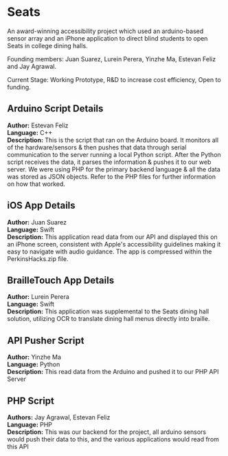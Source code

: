 # Seats

An award-winning accessibility project which used an arduino-based sensor array and an iPhone application to direct blind students to open Seats in college dining halls.

Founding members: Juan Suarez, Lurein Perera, Yinzhe Ma, Estevan Feliz and Jay Agrawal.

Current Stage: Working Prototype, R&D to increase cost efficiency, Open to funding.


## Arduino Script Details
**Author:** Estevan Feliz<br/>**Language:** C++<br/>**Description:** This is the script that ran on the Arduino board. It monitors all of the hardware/sensors & then pushes that data through serial communication to the server running a local Python script. After the Python script receives the data, it parses the information & pushes it to our web server. We were using PHP for the primary backend language & all the data was stored as JSON objects. Refer to the PHP files for further information on how that worked.

## iOS App Details
**Author:** Juan Suarez <br/> **Language:** Swift<br/>**Description:** This application read data from our API and displayed this on an iPhone screen, consistent with Apple's accessibility guidelines making it easy to navigate with audio guidance. The app is compressed within the PerkinsHacks.zip file.


## BrailleTouch App Details
**Author:** Lurein Perera <br/> **Language:** Swift<br/>**Description:** This application was supplemental to the Seats dining hall solution, utilizing OCR to translate dining hall menus directly into braille.

## API Pusher Script
**Author:** Yinzhe Ma <br/> **Language:** Python<br/>**Description:** This read data from the Arduino and pushed it to our PHP API Server

## PHP Script
**Authors:** Jay Agrawal, Estevan Feliz <br/> **Language:** PHP<br/>**Description:** This was our backend for the project, all arduino sensors would push their data to this, and the various applications would read from this API
